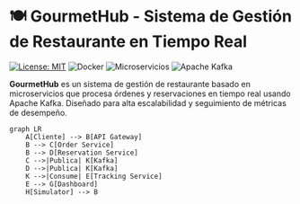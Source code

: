 # 🍽️ GourmetHub - Sistema de Gestión de Restaurante en Tiempo Real

[![License:
MIT](https://img.shields.io/badge/License-MIT-yellow.svg)](https://opensource.org/licenses/MIT)
![Docker](https://img.shields.io/badge/Docker-Containers-blue)
![Microservicios](https://img.shields.io/badge/Architecture-Microservices-green)
![Apache Kafka](https://img.shields.io/badge/Apache_Kafka-Streaming-orange)

**GourmetHub** es un sistema de gestión de restaurante basado en microservicios
que procesa órdenes y reservaciones en tiempo real usando Apache Kafka. Diseñado
para alta escalabilidad y seguimiento de métricas de desempeño.

```mermaid
graph LR
    A[Cliente] --> B[API Gateway]
    B --> C[Order Service]
    B --> D[Reservation Service]
    C -->|Publica| K[Kafka]
    D -->|Publica| K[Kafka]
    K -->|Consume| E[Tracking Service]
    E --> G[Dashboard]
    H[Simulator] --> B
```

